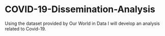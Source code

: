 # COVID-19-Dissemination-Analysis
Using the dataset provided by Our World in Data I will develop an analysis related to Covid-19.
